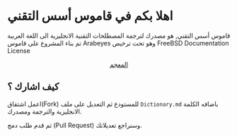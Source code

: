 # اهلا بكم في قاموس أسس التقني

قاموس أسس التقني, هو مصدرك لترجمة المصطلحات التقنية الانجليزية الى اللغة العربية
تم بناء المشروع على قاموس Arabeyes وهو تحت ترخيص FreeBSD Documentation License

<div align="center">
<p><a class="center-me md-button md-button--primary" href="dictionary/" style="margin: auto;">المعجم</a></p> 
</div>

## كيف اشارك ؟
اعمل اشتقاق(Fork) للمستودع ثم التعديل على ملف `Dictionary.md`
باضافه الكلمة الانجليزية والترجمة ومصدرك.

ثم قدم طلب دمج (Pull Request) وسنراجع تعديلاتك.
